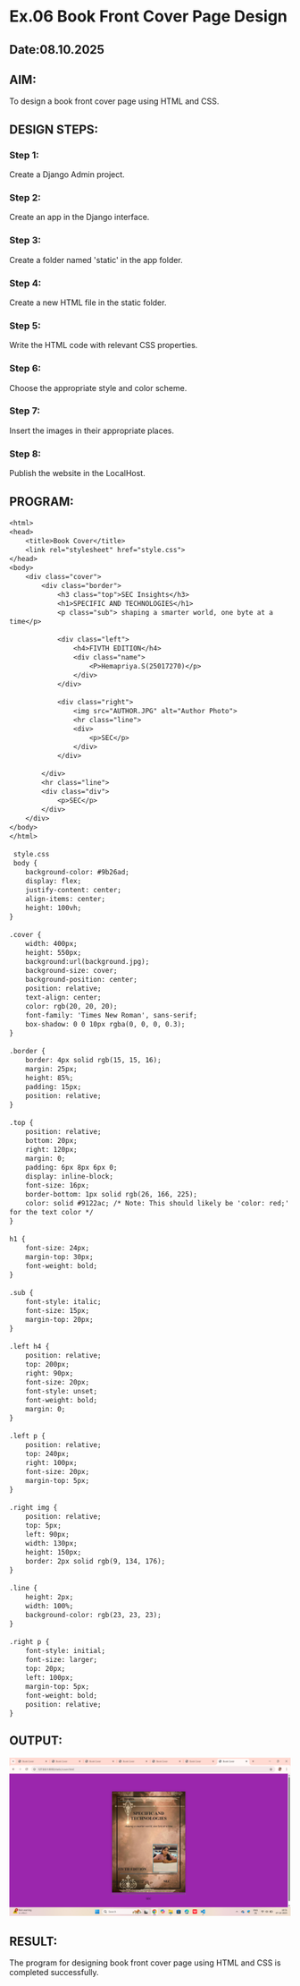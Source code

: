 # Ex.06 Book Front Cover Page Design
## Date:08.10.2025

## AIM:
To design a book front cover page using HTML and CSS.

## DESIGN STEPS:

### Step 1:
Create a Django Admin project.

### Step 2:
Create an app in the Django interface.

### Step 3:
Create a folder named 'static' in the app folder.

### Step 4:
Create a new HTML file in the static folder.

### Step 5:
Write the HTML code with relevant CSS properties.

### Step 6:
Choose the appropriate style and color scheme.

### Step 7:
Insert the images in their appropriate places.

### Step 8:
Publish the website in the LocalHost.

## PROGRAM:
```
<html>
<head>
    <title>Book Cover</title>
    <link rel="stylesheet" href="style.css">
</head>
<body>
    <div class="cover">
        <div class="border">
            <h3 class="top">SEC Insights</h3>
            <h1>SPECIFIC AND TECHNOLOGIES</h1>
            <p class="sub"> shaping a smarter world, one byte at a time</p>

            <div class="left">
                <h4>FIVTH EDITION</h4>
                <div class="name">
                    <P>Hemapriya.S(25017270)</p>
                </div>
            </div>

            <div class="right">
                <img src="AUTHOR.JPG" alt="Author Photo">
                <hr class="line">
                <div>
                    <p>SEC</p>
                </div>
            </div>

        </div>
        <hr class="line">
        <div class="div">
            <p>SEC</p>
        </div>
    </div>
</body>
</html>
 
 style.css
 body {
    background-color: #9b26ad;
    display: flex;
    justify-content: center;
    align-items: center;
    height: 100vh;
}

.cover {
    width: 400px;
    height: 550px;
    background:url(background.jpg);
    background-size: cover;
    background-position: center;
    position: relative;
    text-align: center;
    color: rgb(20, 20, 20);
    font-family: 'Times New Roman', sans-serif;
    box-shadow: 0 0 10px rgba(0, 0, 0, 0.3);
}

.border {
    border: 4px solid rgb(15, 15, 16);
    margin: 25px;
    height: 85%;
    padding: 15px;
    position: relative;
}

.top {
    position: relative;
    bottom: 20px;
    right: 120px;
    margin: 0;
    padding: 6px 8px 6px 0;
    display: inline-block;
    font-size: 16px;
    border-bottom: 1px solid rgb(26, 166, 225);
    color: solid #9122ac; /* Note: This should likely be 'color: red;' for the text color */
}

h1 {
    font-size: 24px;
    margin-top: 30px;
    font-weight: bold;
}

.sub {
    font-style: italic;
    font-size: 15px;
    margin-top: 20px;
}

.left h4 {
    position: relative;
    top: 200px;
    right: 90px;
    font-size: 20px;
    font-style: unset;
    font-weight: bold;
    margin: 0;
}

.left p {
    position: relative;
    top: 240px;
    right: 100px;
    font-size: 20px;
    margin-top: 5px;
}

.right img {
    position: relative;
    top: 5px;
    left: 90px;
    width: 130px;
    height: 150px;
    border: 2px solid rgb(9, 134, 176);
}

.line {
    height: 2px;
    width: 100%;
    background-color: rgb(23, 23, 23);
}

.right p {
    font-style: initial;
    font-size: larger;
    top: 20px;
    left: 100px;
    margin-top: 5px;
    font-weight: bold;
    position: relative;
}
```

## OUTPUT:
![alt text](<Screenshot (41).png>)

    
   

## RESULT:
The program for designing book front cover page using HTML and CSS is completed successfully.
